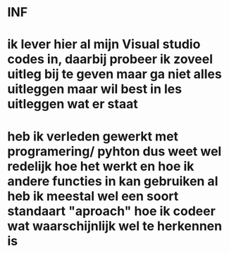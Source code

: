 # INF
# ik lever hier al mijn Visual studio codes in, daarbij probeer ik zoveel uitleg bij te geven maar ga niet alles uitleggen maar wil best in les uitleggen wat er staat
# heb ik verleden gewerkt met programering/ pyhton dus weet wel redelijk hoe het werkt en hoe ik andere functies in kan gebruiken al heb ik meestal wel een soort standaart "aproach" hoe ik codeer wat waarschijnlijk wel te herkennen is
